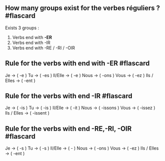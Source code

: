 
## How many groups exist for the verbes réguliers ? #flascard 
Exists 3 groups :
1. Verbs end with **-ER** 
2. Verbs end with -IR
3. Verbs end with -RE / -RI / -OIR

## Rule for the verbs with end with -ER #flascard 

Je -> ( -e )
Tu -> ( -es )
Il/Elle -> ( -e )
Nous -> ( -ons )
Vous -> ( -ez ) 
Ils / Elles -> ( -ent )

## Rule for the verbs with end -IR #flascard 

Je -> ( -is )
Tu -> ( -is )
Il/Elle -> ( -it )
Nous -> ( -issons )
Vous -> ( -issez ) 
Ils / Elles -> ( -issent )

## Rule for the verbs with end -RE,-RI, -OIR #flascard 

Je -> ( -s )
Tu -> ( -s )
Il/Elle -> ( - )
Nous -> ( -ons )
Vous -> ( -ez ) 
	Ils / Elles -> ( -ent ) 